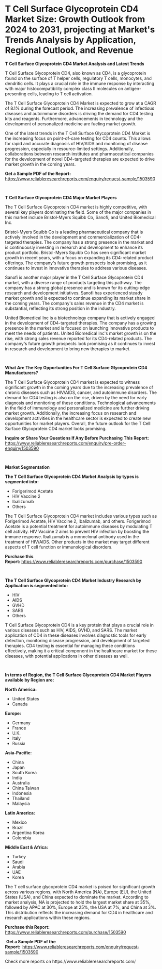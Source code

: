 <p><h1>T Cell Surface Glycoprotein CD4 Market Size: Growth Outlook from 2024 to 2031, projecting at Market's Trends Analysis by Application, Regional Outlook, and Revenue</h1></p><p><strong>T Cell Surface Glycoprotein CD4 Market Analysis and Latest Trends</strong></p>
<p><p>T Cell Surface Glycoprotein CD4, also known as CD4, is a glycoprotein found on the surface of T helper cells, regulatory T cells, monocytes, and dendritic cells. It plays a crucial role in the immune response by interacting with major histocompatibility complex class II molecules on antigen-presenting cells, leading to T cell activation.</p><p>The T Cell Surface Glycoprotein CD4 Market is expected to grow at a CAGR of 8.1% during the forecast period. The increasing prevalence of infectious diseases and autoimmune disorders is driving the demand for CD4 testing kits and reagents. Furthermore, advancements in technology and the development of personalized medicine are fueling market growth.</p><p>One of the latest trends in the T Cell Surface Glycoprotein CD4 Market is the increasing focus on point-of-care testing for CD4 counts. This allows for rapid and accurate diagnosis of HIV/AIDS and monitoring of disease progression, especially in resource-limited settings. Additionally, collaborations between research institutes and pharmaceutical companies for the development of novel CD4-targeted therapies are expected to drive market growth in the coming years.</p></p>
<p><strong>Get a Sample PDF of the Report:&nbsp;</strong> <a href="https://www.reliableresearchreports.com/enquiry/request-sample/1503590">https://www.reliableresearchreports.com/enquiry/request-sample/1503590</a></p>
<p>&nbsp;</p>
<p><strong>T Cell Surface Glycoprotein CD4 Major Market Players</strong></p>
<p><p>The T Cell Surface Glycoprotein CD4 market is highly competitive, with several key players dominating the field. Some of the major companies in this market include Bristol-Myers Squibb Co, Sanofi, and United Biomedical Inc.</p><p>Bristol-Myers Squibb Co is a leading pharmaceutical company that is actively involved in the development and commercialization of CD4-targeted therapies. The company has a strong presence in the market and is continuously investing in research and development to enhance its product portfolio. Bristol-Myers Squibb Co has seen significant market growth in recent years, with a focus on expanding its CD4-related product offerings. The company's future growth prospects look promising, as it continues to invest in innovative therapies to address various diseases.</p><p>Sanofi is another major player in the T Cell Surface Glycoprotein CD4 market, with a diverse range of products targeting this pathway. The company has a strong global presence and is known for its cutting-edge research and development initiatives. Sanofi has experienced steady market growth and is expected to continue expanding its market share in the coming years. The company's sales revenue in the CD4 market is substantial, reflecting its strong position in the industry.</p><p>United Biomedical Inc is a biotechnology company that is actively engaged in the development of CD4-targeted therapies. The company has a growing presence in the market and is focused on launching innovative products to meet the needs of patients. United Biomedical Inc's market growth is on the rise, with strong sales revenue reported for its CD4-related products. The company's future growth prospects look promising as it continues to invest in research and development to bring new therapies to market.</p></p>
<p>&nbsp;</p>
<p><strong>What Are The Key Opportunities For T Cell Surface Glycoprotein CD4 Manufacturers?</strong></p>
<p><p>The T Cell Surface Glycoprotein CD4 market is expected to witness significant growth in the coming years due to the increasing prevalence of chronic diseases such as HIV/AIDS, cancer, and autoimmune disorders. The demand for CD4 testing is also on the rise, driven by the need for early diagnosis and monitoring of these conditions. Technological advancements in the field of immunology and personalized medicine are further driving market growth. Additionally, the increasing focus on research and development activities in the healthcare sector is expected to create new opportunities for market players. Overall, the future outlook for the T Cell Surface Glycoprotein CD4 market looks promising.</p></p>
<p><strong>Inquire or Share Your Questions If Any Before Purchasing This Report:</strong> <a href="https://www.reliableresearchreports.com/enquiry/pre-order-enquiry/1503590">https://www.reliableresearchreports.com/enquiry/pre-order-enquiry/1503590</a></p>
<p>&nbsp;</p>
<p><strong>Market Segmentation</strong></p>
<p><strong>The T Cell Surface Glycoprotein CD4 Market Analysis by types is segmented into:</strong></p>
<p><ul><li>Forigerimod Acetate</li><li>HIV Vaccine 2</li><li>Ibalizumab</li><li>Others</li></ul></p>
<p><p>The T Cell Surface Glycoprotein CD4 market includes various types such as Forigerimod Acetate, HIV Vaccine 2, Ibalizumab, and others. Forigerimod Acetate is a potential treatment for autoimmune diseases by modulating T cell activity. HIV Vaccine 2 aims to prevent HIV infection by boosting the immune response. Ibalizumab is a monoclonal antibody used in the treatment of HIV/AIDS. Other products in the market may target different aspects of T cell function or immunological disorders.</p></p>
<p><strong>Purchase this Report:&nbsp;</strong><a href="https://www.reliableresearchreports.com/purchase/1503590">https://www.reliableresearchreports.com/purchase/1503590</a></p>
<p>&nbsp;</p>
<p><strong>The T Cell Surface Glycoprotein CD4 Market Industry Research by Application is segmented into:</strong></p>
<p><ul><li>HIV</li><li>AIDS</li><li>GVHD</li><li>SARS</li><li>Others</li></ul></p>
<p><p>T Cell Surface Glycoprotein CD4 is a key protein that plays a crucial role in various diseases such as HIV, AIDS, GVHD, and SARS. The market application of CD4 in these diseases involves diagnostic tools for early detection, monitoring disease progression, and development of targeted therapies. CD4 testing is essential for managing these conditions effectively, making it a critical component in the healthcare market for these diseases, with potential applications in other diseases as well.</p></p>
<p>&nbsp;</p>
<p><strong>In terms of Region, the T Cell Surface Glycoprotein CD4 Market Players available by Region are:</strong></p>
<p>
    <p> <strong> North America: </strong>
        <ul>
            <li>United States</li>
            <li>Canada</li>
        </ul>
        </p> 
    <p> <strong> Europe: </strong>
        <ul>
            <li>Germany</li>
            <li>France</li>
            <li>U.K.</li>
            <li>Italy</li>
            <li>Russia</li>
        </ul>
        </p> 
    <p> <strong> Asia-Pacific: </strong>
        <ul>
            <li>China</li>
            <li>Japan</li>
            <li>South Korea</li>
            <li>India</li>
            <li>Australia</li>
            <li>China Taiwan</li>
            <li>Indonesia</li>
            <li>Thailand</li>
            <li>Malaysia</li>
        </ul>
        </p> 
    <p> <strong> Latin America: </strong>
        <ul>
            <li>Mexico</li>
            <li>Brazil</li>
            <li>Argentina Korea</li>
            <li>Colombia</li>
        </ul>
        </p> 
    <p> <strong> Middle East & Africa: </strong>
        <ul>
            <li>Turkey</li>
            <li>Saudi</li>
            <li>Arabia</li>
            <li>UAE</li>
            <li>Korea</li>
        </ul>
    </p>
    </p>
<p><p>The T cell surface glycoprotein CD4 market is poised for significant growth across various regions, with North America (NA), Europe (EU), the United States (USA), and China expected to dominate the market. According to market analysis, NA is projected to hold the largest market share at 35%, followed by APAC at 30%, Europe at 25%, the USA at 7%, and China at 3%. This distribution reflects the increasing demand for CD4 in healthcare and research applications within these regions.</p></p>
<p><strong>Purchase this Report: </strong><a href="https://www.reliableresearchreports.com/purchase/1503590">https://www.reliableresearchreports.com/purchase/1503590</a></p>
<p>&nbsp;<strong>Get a Sample PDF of the Report:&nbsp;&nbsp;</strong><a href="https://www.reliableresearchreports.com/enquiry/request-sample/1503590">https://www.reliableresearchreports.com/enquiry/request-sample/1503590</a></p>
<p><strong></strong></p>
<p>Check more reports on https://www.reliableresearchreports.com/</p>